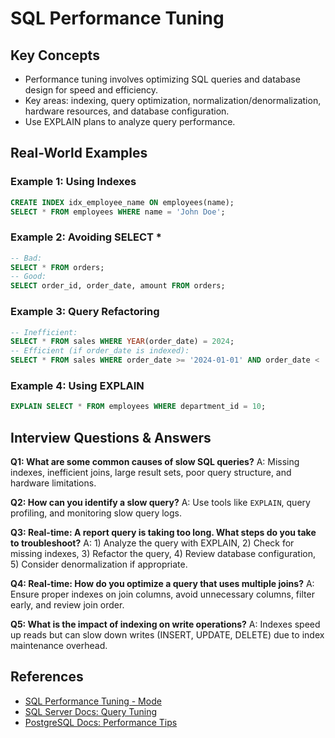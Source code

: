 # SQL Performance Tuning

## Key Concepts
- Performance tuning involves optimizing SQL queries and database design for speed and efficiency.
- Key areas: indexing, query optimization, normalization/denormalization, hardware resources, and database configuration.
- Use EXPLAIN plans to analyze query performance.

## Real-World Examples

### Example 1: Using Indexes
```sql
CREATE INDEX idx_employee_name ON employees(name);
SELECT * FROM employees WHERE name = 'John Doe';
```

### Example 2: Avoiding SELECT *
```sql
-- Bad:
SELECT * FROM orders;
-- Good:
SELECT order_id, order_date, amount FROM orders;
```

### Example 3: Query Refactoring
```sql
-- Inefficient:
SELECT * FROM sales WHERE YEAR(order_date) = 2024;
-- Efficient (if order_date is indexed):
SELECT * FROM sales WHERE order_date >= '2024-01-01' AND order_date < '2025-01-01';
```

### Example 4: Using EXPLAIN
```sql
EXPLAIN SELECT * FROM employees WHERE department_id = 10;
```

## Interview Questions & Answers

**Q1: What are some common causes of slow SQL queries?**
A: Missing indexes, inefficient joins, large result sets, poor query structure, and hardware limitations.

**Q2: How can you identify a slow query?**
A: Use tools like `EXPLAIN`, query profiling, and monitoring slow query logs.

**Q3: Real-time: A report query is taking too long. What steps do you take to troubleshoot?**
A: 1) Analyze the query with EXPLAIN, 2) Check for missing indexes, 3) Refactor the query, 4) Review database configuration, 5) Consider denormalization if appropriate.

**Q4: Real-time: How do you optimize a query that uses multiple joins?**
A: Ensure proper indexes on join columns, avoid unnecessary columns, filter early, and review join order.

**Q5: What is the impact of indexing on write operations?**
A: Indexes speed up reads but can slow down writes (INSERT, UPDATE, DELETE) due to index maintenance overhead.

## References
- [SQL Performance Tuning - Mode](https://mode.com/sql-tutorial/sql-performance-tuning/)
- [SQL Server Docs: Query Tuning](https://docs.microsoft.com/en-us/sql/relational-databases/performance/performance-tuning-sql-queries)
- [PostgreSQL Docs: Performance Tips](https://www.postgresql.org/docs/current/performance-tips.html)
